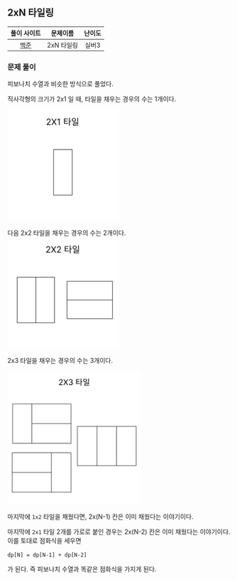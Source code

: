 ## 2xN 타일링

|풀이 사이트|문제이름|난이도|
|:---:|:---:|:---:|
|[백준](https://www.acmicpc.net/problem/11726)|2xN 타일링|실버3|

### 문제 풀이
피보나치 수열과 비슷한 방식으로 풀었다. 

직사각형의 크기가 2x1 일 때, 타일을 채우는 경우의 수는 1개이다.

<img alt="2x1 타일 그림" src="image-1.png" width="250px">

다음 2x2 타일을 채우는 경우의 수는 2개이다.
<img alt="2x1 타일 그림" src="image-2.png" width="250px">

2x3 타일을 채우는 경우의 수는 3개이다.

<img alt="2x3 타일 그림" src="image.png" width="300px">

마지막에 `1x2` 타일을 채웠다면, 2x(N-1) 칸은 이미 채웠다는 이야기이다. 

마지막에 `2x1` 타일 2개를 가로로 붙인 경우는 2x(N-2) 칸은 이미 채웠다는 이야기이다. 이를 토대로 점화식을 세우면

```
dp[N] = dp[N-1] + dp[N-2]
```

가 된다. 즉 피보나치 수열과 똑같은 점화식을 가지게 된다.

